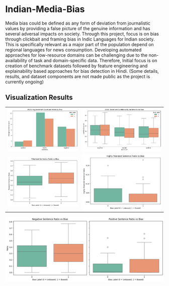 # Indian-Media-Bias

Media bias could be defined as any form of deviation from journalistic values by providing a false picture of the genuine information and has several adversal impacts on society. Through this project, focus is on bias through clickbait and framing bias in Indic Languages for Indian society. This is specifically relevant as a major part of the population depend on regional languages for news consumption. Developing automated approaches for low-resource domains can be challenging due to the non-availability of task and domain-specific data. Therefore, Initial focus is on creation of benchmark datasets followed by feature engineering and explainability based approaches for bias detection in Hindi.
(Some details, results, and dataset components are not made public as the project is currently ongoing)

## Visualization Results

|                                                |                                              |
| ---------------------------------------------- | -------------------------------------------- |
| ![](results/avgSentCountSemtimentplot53.png)   | ![](results/sentConfBoxPlotrs53.png)         |
| ![](results/polSentRatiovsBiasBoxplotrs53.png) | ![](results/highPolSentRatioBoxplotrs53.png) |

![](results/negPosSentRatioBoxplotrs53.png)
